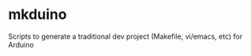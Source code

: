 mkduino
=======

Scripts to generate a traditional dev project (Makefile, vi/emacs, etc) for Arduino